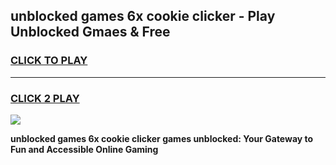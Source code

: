 
## unblocked games 6x cookie clicker - Play Unblocked Gmaes & Free
<h3>
<a href="https://premium.freeplayer.one?title=unblocked_games_6x_cookie_clicker&ref=20F">CLICK TO PLAY</a></h3>
<hr>

<h3>
<a href="https://premium.freeplayer.one?title=unblocked_games_6x_cookie_clicker&ref=20F">CLICK 2 PLAY</a>
  
</h3>

<a href="https://premium.freeplayer.one?title=unblocked_games_6x_cookie_clicker&ref=20F/"><img src="https://clearcache.store/games.png"></a>


**unblocked games 6x cookie clicker games unblocked: Your Gateway to Fun and Accessible Online Gaming**
